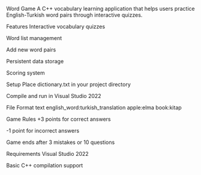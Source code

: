 Word Game
A C++ vocabulary learning application that helps users practice English-Turkish word pairs through interactive quizzes.

Features
Interactive vocabulary quizzes

Word list management

Add new word pairs

Persistent data storage

Scoring system

Setup
Place dictionary.txt in your project directory

Compile and run in Visual Studio 2022

File Format
text
english_word:turkish_translation
apple:elma
book:kitap

Game Rules
+3 points for correct answers

-1 point for incorrect answers

Game ends after 3 mistakes or 10 questions

Requirements
Visual Studio 2022

Basic C++ compilation support
